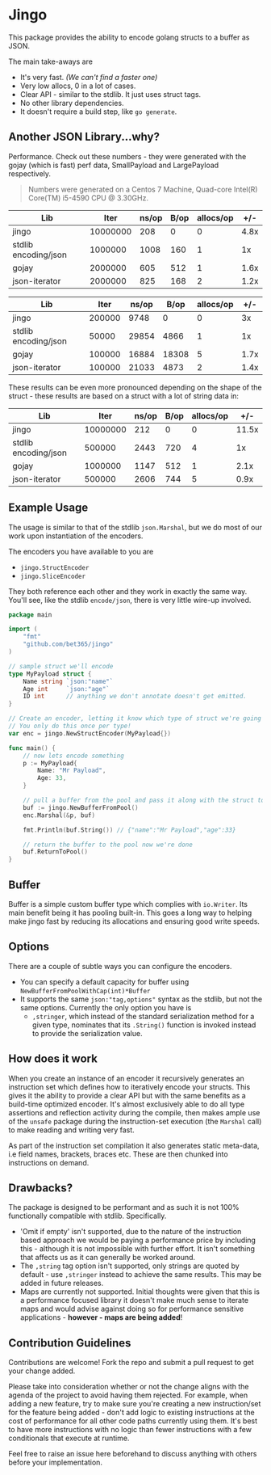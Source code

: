 # Jingo

This package provides the ability to encode golang structs to a buffer as JSON. 

The main take-aways are

* It's very fast. *(We can't find a faster one)*
* Very low allocs, 0 in a lot of cases.
* Clear API - similar to the stdlib. It just uses struct tags.
* No other library dependencies.
* It doesn't require a build step, like `go generate`. 

## Another JSON Library...why?

Performance. Check out these numbers - they were generated with the gojay (which is fast) perf data, SmallPayload and LargePayload respectively.

> Numbers were generated on a Centos 7 Machine, Quad-core Intel(R) Core(TM) i5-4590 CPU @ 3.30GHz. 

|         Lib          |   Iter   | ns/op | B/op | allocs/op | +/-  |
| -------------------- | -------- | ----- | ---- | --------- | ---- |
| jingo                | 10000000 |   208 |    0 |         0 | 4.8x |
| stdlib encoding/json |  1000000 |  1008 |  160 |         1 | 1x   |
| gojay                |  2000000 |   605 |  512 |         1 | 1.6x |
| json-iterator        |  2000000 |   825 |  168 |         2 | 1.2x |

|         Lib          |  Iter  | ns/op |  B/op | allocs/op | +/-  |
| -------------------- | ------ | ----- | ----- | --------- | ---- |
| jingo                | 200000 |  9748 |     0 |         0 | 3x   |
| stdlib encoding/json |  50000 | 29854 |  4866 |         1 | 1x   |
| gojay                | 100000 | 16884 | 18308 |         5 | 1.7x |
| json-iterator        | 100000 | 21033 |  4873 |         2 | 1.4x |

These results can be even more pronounced depending on the shape of the struct - these results are based on a struct with a lot of string data in:

|         Lib          |   Iter   | ns/op | B/op | allocs/op |  +/-  |
| -------------------- | -------- | ----- | ---- | --------- | ----- |
| jingo                | 10000000 |   212 |    0 |         0 | 11.5x |
| stdlib encoding/json |   500000 |  2443 |  720 |         4 | 1x    |
| gojay                |  1000000 |  1147 |  512 |         1 | 2.1x  |
| json-iterator        |   500000 |  2606 |  744 |         5 | 0.9x  |

## Example Usage

The usage is similar to that of the stdlib `json.Marshal`, but we do most of our work upon instantiation of the encoders.

The encoders you have available to you are 

* `jingo.StructEncoder`
* `jingo.SliceEncoder`

They both reference each other and they work in exactly the same way. You'll see, like the stdlib `encode/json`, there is very little wire-up involved. 

```go
package main

import (
    "fmt"
    "github.com/bet365/jingo"
)

// sample struct we'll encode
type MyPayload struct {
    Name string `json:"name"`
    Age int     `json:"age"`
    ID int      // anything we don't annotate doesn't get emitted. 
}

// Create an encoder, letting it know which type of struct we're going to be encoding. 
// You only do this once per type!
var enc = jingo.NewStructEncoder(MyPayload{})

func main() {
    // now lets encode something 
    p := MyPayload{
        Name: "Mr Payload",
        Age: 33,
    }

    // pull a buffer from the pool and pass it along with the struct to Marshal
    buf := jingo.NewBufferFromPool()
    enc.Marshal(&p, buf)

    fmt.Println(buf.String()) // {"name":"Mr Payload","age":33}

    // return the buffer to the pool now we're done
    buf.ReturnToPool()
}

```

## Buffer

Buffer is a simple custom buffer type which complies with `io.Writer`. Its main benefit being it has pooling built-in. This goes a long way to helping make jingo fast by reducing its allocations and ensuring good write speeds.

## Options

There are a couple of subtle ways you can configure the encoders. 

* You can specify a default capacity for buffer using `NewBufferFromPoolWithCap(int)*Buffer`
* It supports the same `json:"tag,options"` syntax as the stdlib, but not the same options. Currently the only option you have is
    - `,stringer`, which instead of the standard serialization method for a given type, nominates that its `.String()` function is invoked instead to provide the serialization value.

## How does it work

When you create an instance of an encoder it recursively generates an instruction set which defines how to iteratively encode your structs. This gives it the ability to provide a clear API but with the same benefits as a build-time optimized encoder. It's almost exclusively able to do all type assertions and reflection activity during the compile, then makes ample use of the `unsafe` package during the instruction-set execution (the `Marshal` call) to make reading and writing very fast. 

As part of the instruction set compilation it also generates static meta-data, i.e field names, brackets, braces etc. These are then chunked into instructions on demand.

## Drawbacks?

The package is designed to be performant and as such it is not 100% functionally compatible with stdlib. Specifically. 

* 'Omit if empty' isn't supported, due to the nature of the instruction based approach we would be paying a performance price by including this - although it is not impossible with further effort. It isn't something that affects us as it can generally be worked around.
* The `,string` tag option isn't supported, only strings are quoted by default - use `,stringer` instead to achieve the same results.  This may be added in future releases. 
* Maps are currently not supported. Initial thoughts were given that this is a performance focused library it doesn't make much sense to iterate maps and would advise against doing so for performance sensitive applications - **however - maps are being added**!

## Contribution Guidelines

Contributions are welcome! Fork the repo and submit a pull request to get your change added. 

Please take into consideration whether or not the change aligns with the agenda of the project to avoid having them rejected. For example, when adding a new feature, try to make sure you're creating a new instruction/set for the feature being added - don't add logic to existing instructions at the cost of performance for all other code paths currently using them.  It's best to have more instructions with no logic than fewer instructions with a few conditionals that execute at runtime.  

Feel free to raise an issue here beforehand to discuss anything with others before your implementation. 